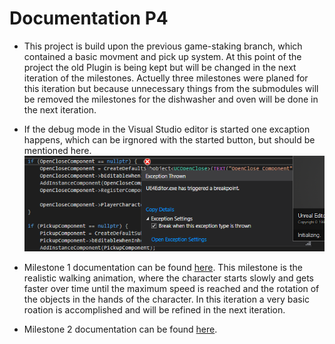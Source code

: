 # Documentation P4

* This project is build upon the previous game-staking branch, which contained a basic movment and pick up system. At this point of the project the old Plugin is being kept but will be changed in the next iteration of the milestones. Actuelly three milestones were planed for this iteration but because unnecessary things from the submodules will be removed the milestones for the dishwasher and oven will be done in the next iteration.

* If the debug mode in the Visual Studio editor is started one excaption happens, which can be irgnored with the started button, but should be mentioned here. ![](Img/Milestone1/Exception.PNG "Exception during debug start.")  

* Milestone 1 documentation can be found [here](Milestone1.md). This milestone is the realistic walking animation, where the character starts slowly and gets faster over time until the maximum speed is reached and the rotation of the objects in the hands of the character. In this iteration a very basic roation is accomplished and will be refined in the next iteration.    

* Milestone 2 documentation can be found [here](Milestone2.md). 